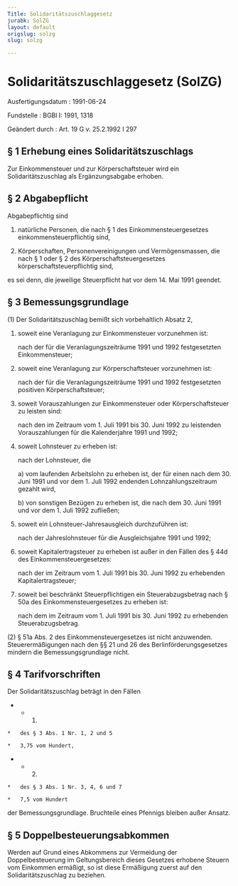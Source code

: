 ```yaml
---
Title: Solidaritätszuschlaggesetz
jurabk: SolZG
layout: default
origslug: solzg
slug: solzg

---
```


# Solidaritätszuschlaggesetz (SolZG)

Ausfertigungsdatum
:   1991-06-24

Fundstelle
:   BGBl I: 1991, 1318

Geändert durch
:   Art. 19 G v. 25.2.1992 I 297


## § 1 Erhebung eines Solidaritätszuschlags

Zur Einkommensteuer und zur Körperschaftsteuer wird ein Solidaritätszuschlag als Ergänzungsabgabe erhoben.


## § 2 Abgabepflicht

Abgabepflichtig sind

1.  natürliche Personen, die nach § 1 des Einkommensteuergesetzes einkommensteuerpflichtig sind,


2.  Körperschaften, Personenvereinigungen und Vermögensmassen, die nach § 1 oder § 2 des Körperschaftsteuergesetzes körperschaftsteuerpflichtig sind,



es sei denn, die jeweilige Steuerpflicht hat vor dem 14. Mai 1991 geendet.


## § 3 Bemessungsgrundlage

(1) Der Solidaritätszuschlag bemißt sich vorbehaltlich Absatz 2,

1.  soweit eine Veranlagung zur Einkommensteuer vorzunehmen ist:

    nach der für die Veranlagungszeiträume 1991 und 1992 festgesetzten Einkommensteuer;


2.  soweit eine Veranlagung zur Körperschaftsteuer vorzunehmen ist:

    nach der für die Veranlagungszeiträume 1991 und 1992 festgesetzten positiven Körperschaftsteuer;


3.  soweit Vorauszahlungen zur Einkommensteuer oder Körperschaftsteuer zu leisten sind:

    nach den im Zeitraum vom 1. Juli 1991 bis 30. Juni 1992 zu leistenden Vorauszahlungen für die Kalenderjahre 1991 und 1992;


4.  soweit Lohnsteuer zu erheben ist:

    nach der Lohnsteuer, die

    a)  vom laufenden Arbeitslohn zu erheben ist, der für einen nach dem 30. Juni 1991 und vor dem 1. Juli 1992 endenden Lohnzahlungszeitraum gezahlt wird,


    b)  von sonstigen Bezügen zu erheben ist, die nach dem 30. Juni 1991 und vor dem 1. Juli 1992 zufließen;





5.  soweit ein Lohnsteuer-Jahresausgleich durchzuführen ist:

    nach der Jahreslohnsteuer für die Ausgleichsjahre 1991 und 1992;


6.  soweit Kapitalertragsteuer zu erheben ist außer in den Fällen des § 44d des Einkommensteuergesetzes:

    nach der im Zeitraum vom 1. Juli 1991 bis 30. Juni 1992 zu erhebenden Kapitalertragsteuer;


7.  soweit bei beschränkt Steuerpflichtigen ein Steuerabzugsbetrag nach § 50a des Einkommensteuergesetzes zu erheben ist:

    nach dem im Zeitraum vom 1. Juli 1991 bis 30. Juni 1992 zu erhebenden Steuerabzugsbetrag.




(2) § 51a Abs. 2 des Einkommensteuergesetzes ist nicht anzuwenden. Steuerermäßigungen nach den §§ 21 und 26 des Berlinförderungsgesetzes mindern die Bemessungsgrundlage nicht.


## § 4 Tarifvorschriften

Der Solidaritätszuschlag beträgt in den Fällen

*    *   1.

    *   des § 3 Abs. 1 Nr. 1, 2 und 5

    *   3,75 vom Hundert,


*    *   2.

    *   des § 3 Abs. 1 Nr. 3, 4, 6 und 7

    *   7,5 vom Hundert



der Bemessungsgrundlage. Bruchteile eines Pfennigs bleiben außer Ansatz.


## § 5 Doppelbesteuerungsabkommen

Werden auf Grund eines Abkommens zur Vermeidung der Doppelbesteuerung im Geltungsbereich dieses Gesetzes erhobene Steuern vom Einkommen ermäßigt, so ist diese Ermäßigung zuerst auf den Solidaritätszuschlag zu beziehen.


